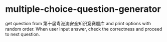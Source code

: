# multiple-choice-question-generator

get question from 第十届粤港澳安全知识竞赛题库 and print options with random order. 
When user input answer, check the correctness and proceed to next question.
